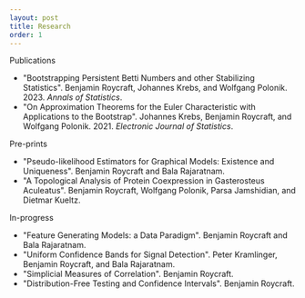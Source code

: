 ```yaml
---
layout: post
title: Research
order: 1
---
```


Publications

- "Bootstrapping Persistent Betti Numbers and other Stabilizing Statistics". Benjamin Roycraft, Johannes Krebs, and Wolfgang Polonik. 2023. *Annals of Statistics*.
- "On Approximation Theorems for the Euler Characteristic with Applications to the Bootstrap". Johannes Krebs, Benjamin Roycraft, and Wolfgang Polonik. 2021. *Electronic Journal of Statistics*.

Pre-prints

- "Pseudo-likelihood Estimators for Graphical Models: Existence and Uniqueness". Benjamin Roycraft and Bala Rajaratnam.
- "A Topological Analysis of Protein Coexpression in Gasterosteus Aculeatus". Benjamin Roycraft, Wolfgang Polonik, Parsa Jamshidian, and Dietmar Kueltz.

In-progress

- "Feature Generating Models: a Data Paradigm". Benjamin Roycraft and Bala Rajaratnam.
- "Uniform Confidence Bands for Signal Detection". Peter Kramlinger, Benjamin Roycraft, and Bala Rajaratnam.
- "Simplicial Measures of Correlation". Benjamin Roycraft.
- "Distribution-Free Testing and Confidence Intervals". Benjamin Roycraft.
